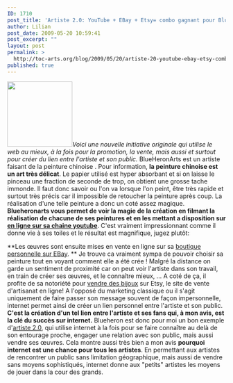 ```yaml
---
ID: 1710
post_title: 'Artiste 2.0: YouTube + EBay + Etsy= combo gagnant pour BlueHeronArts'
author: Lilian
post_date: 2009-05-20 10:59:41
post_excerpt: ""
layout: post
permalink: >
  http://toc-arts.org/blog/2009/05/20/artiste-20-youtube-ebay-etsy-combo-gagnant-pour-blueheronarts/
published: true
---
```

*<img class="alignleft size-thumbnail wp-image-9100" title="peintre-youtube" src="http://toc-arts.org/blog/wp-content/uploads/2009/05/peintre-youtube-150x150.jpg" alt="" width="150" height="150" />Voici une nouvelle initiative originale qui utilise le web au mieux, à la fois pour la promotion, la vente, mais aussi et surtout pour créer du lien entre l'artiste et son public.* BlueHeronArts est un artiste faisant de la peinture chinoise . Pour information, **la peinture chinoise est un art très délicat**. Le papier utilisé est hyper absorbant et si on laisse le pinceau une fraction de seconde de trop, on obtient une grosse tache immonde. Il faut donc savoir ou l'on va lorsque l'on peint, être très rapide et surtout très précis car il impossible de retoucher la peinture après coup. La réalisation d'une telle peinture a donc un coté assez magique. **Blueheronarts vous permet de voir la magie de la création en filmant la réalisation de chacune de ses peintures et en les mettant a disposition sur [en ligne sur sa chaine youtube][1]**. C'est vraiment impressionnant comme il donne vie à ses toiles et le résultat est magnifique, jugez plutôt: <p style="text-align: center;">
</p>

**Les œuvres sont ensuite mises en vente en ligne sur sa <a class="external text" title="boutique ebay de blueheronarts" href="http://stores.ebay.com/blueheronartscom">boutique personnelle sur EBay</a>. ** Je trouve ca vraiment sympa de pouvoir choisir sa peinture tout en voyant comment elle a été crée ! Malgré la distance on garde un sentiment de proximité car on peut voir l'artiste dans son travail, en train de créer ses œuvres, et le connaître mieux, ... A coté de ça, il profite de sa notoriété pour <a title="boutique etsy blueheronarts" href="http://www.etsy.com/shop.php?user_id=5048160" rel="nofollow">vendre des bijoux</a> sur Etsy, le site de vente d'artisanat en ligne! A l'opposé du marketing classique ou il s'agit uniquement de faire passer son message souvent de façon impersonnelle, internet permet ainsi de créer un lien personnel entre l'artiste et son public. **C'est la création d'un tel lien entre l'artiste et ses fans qui, à mon avis, est la clé du succès sur internet.** Blueheron est donc pour moi un bon exemple d'[artiste 2.0][2], qui utilise internet à la fois pour se faire connaître au delà de son entourage proche, engager une relation avec son public, mais aussi vendre ses œuvres. Cela montre aussi très bien a mon avis **pourquoi internet est une chance pour tous les artistes**. En permettant aux artistes de rencontrer un public sans limitation géographique, mais aussi de vendre sans moyens sophistiqués, internet donne aux "petits" artistes les moyens de jouer dans la cour des grands.

 [1]: http://youtube.com/blueheronarts "peinture chinoise en video"
 [2]: http://toc-arts.org/blog/category/artiste-20/